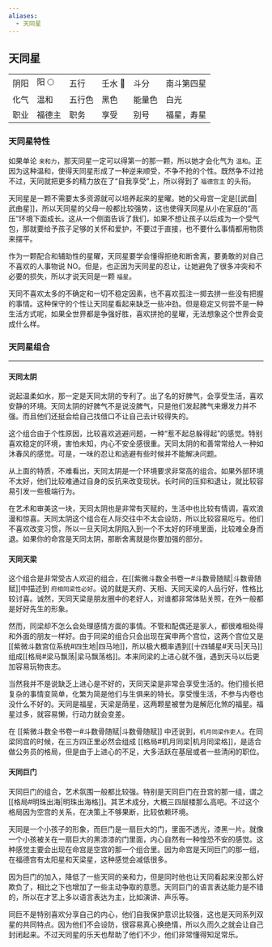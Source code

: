 ```yaml
---
aliases:
  - 天同星
---
```


## 天同星

<table class="star-card">
  <tr>
    <td>阴阳</td>
    <td>阳 🌕</td>
    <td>五行</td>
    <td>壬水 🌊</td>
    <td>斗分</td>
    <td>南斗第四星</td>
  </tr>
  <tr>
    <td>化气</td>
    <td>温和</td>
    <td>五行色</td>
    <td>黑色</td>
    <td>能量色</td>
    <td>白光</td>
  </tr>
  <tr>
    <td>职业</td>
    <td>福德主</td>
    <td>职务</td>
    <td>享受</td>
    <td>别号</td>
    <td>福星，寿星</td>
  </tr> 
</table>

### 天同星特性

如果单论 `亲和力`，那天同星一定可以得第一的那一颗，所以她才会化气为 `温和`。正因为这种温和，使得天同星形成了一种逆来顺受，不争不抢的个性。既然争不过抢不过，天同就把更多的精力放在了“自我享受”上，所以得到了 `福德宫主` 的头衔。

天同星是一颗不需要太多资源就可以培养起来的星曜。她的父母宫一定是[[武曲|武曲星]]，所以天同星的父母一般都比较强势，这也使得天同星从小在家庭的“高压”环境下面成长。这从一个侧面告诉了我们，如果不想让孩子以后成为一个受气包，那就要给予孩子足够的关怀和爱护，不要过于直接，也不要什么事情都用物质来摆平。

作为一颗配合和辅助性的星曜，天同星要学会懂得拒绝和断舍离，要勇敢的对自己不喜欢的人事物说 NO。但是，也正因为天同星的忍让，让她避免了很多冲突和不必要的损失，所以才说天同是一颗 `福星`。

天同不喜欢太多的不确定和一切不稳定因素，也不喜欢孤注一掷去拼一些没有把握的事情。这种保守的个性让天同星看起来缺乏一些冲劲。但是稳定又何尝不是一种生活方式呢，如果全世界都是争强好胜，喜欢拼抢的星曜，无法想象这个世界会变成什么样。

### 天同星组合

---

#### 天同太阴

说起温柔如水，那一定是天同太阴的专利了。出了名的好脾气，会享受生活，喜欢安静的环境。天同太阴的好脾气不是说没脾气，只是他们发起脾气来爆发力并不强。而且他们还挺会给自己找借口不让自己去计较得失的。

这个组合由于个性原因，比较喜欢逃避问题，一种“惹不起总躲得起”的感觉。特别喜欢稳定的环境，害怕未知，内心不安全感很重。天同太阴的和善常常给人一种如沐春风的感觉。可是，一味的忍让和逃避有些时候并不能解决问题。

从上面的特质，不难看出，天同太阴是一个环境要求非常高的组合。如果外部环境不太好，他们比较难通过自身的反抗来改变现状。长时间的压抑和退让，就比较容易引发一些极端行为。

在艺术和审美这一块，天同太阴也是非常有天赋的，生活中也比较有情调，喜欢浪漫和惊喜。天同太阴这个组合在人际交往中不太会设防，所以比较容易吃亏。他们不喜欢改变习惯，所以一旦天同太阴陷入到一个不太好的环境里面，比较难全身而退。如果你的命宫是天同太阴，那断舍离就是你要加强的部分。

#### 天同天梁

这个组合是非常受古人欢迎的组合，在[[紫微斗数全书卷一#斗数骨随赋|斗数骨随赋]]中描述到 `府相同梁性必好`。说的就是天府、天相、天同天梁的人品行好，性格比较讨喜。诚然，天同天梁是朋友圈中的老好人，对谁都非常体贴关照，在外一般都是好好先生的形象。

然而，同梁却不怎么会处理感情方面的事情。不管和配偶还是家人，都很难相处得和外面的朋友一样好。由于同梁的组合只会出现在寅申两个宫位，这两个宫位又是[[紫微斗数宫位系统#四生地|四马地]]，所以极大概率遇到[[十四辅星#天马|天马]]组成[[格局#梁马飘荡|梁马飘荡格]]。本来同梁的上进心就不强，遇到天马以后更加容易玩物丧志。

当然我并不是说缺乏上进心是不好的，天同天梁是非常会享受生活的。他们擅长把复杂的事情变简单，化繁为简是他们与生俱来的特长。享受慢生活，不参与内卷也没什么不好的。天同是福星，天梁是荫星，这两颗星被誉为是解厄化煞的福星。福星过多，就容易懒，行动力就会变差。

在 [[紫微斗数全书卷一#斗数骨随赋|斗数骨随赋]] 中还说到，`机月同梁作吏人`。在同梁同宫的时候，在三方四正里必然会组成 [[格局#机月同梁|机月同梁格]]，是适合做公务员的格局，但是由于上进心的不足，大多活跃在基层或者一些清闲的职位。

#### 天同巨门

天同巨门的组合，艺术氛围一般都比较强。特别是天同巨门在丑宫的那一组，谓之[[格局#明珠出海|明珠出海格]]。其艺术成分，大概三四层楼那么高吧。不过这个格局因为空宫的关系，在决策上不够果断，比较依赖环境。

天同是一个小孩子的形象，而巨门是一扇巨大的门，里面不透光，漆黑一片。就像一个小孩被关在一扇巨大的黑漆漆的门里面，内心自然有一种惶恐不安的感觉。这种感觉主要会出现在命宫是空宫的那一个组合里。因为命宫是天同巨门的那一组，在福德宫有太阳星和天梁星，这种感觉会减低很多。

因为巨门的加入，降低了一些天同的亲和力，但是同时他也让天同看起来没那么好欺负了，相比之下也增加了一些主动争取的意愿。天同巨门的语言表达能力是不错的，所以在才艺上多以语言表达为主，比如演讲、声乐等。

同巨不是特别喜欢分享自己的内心，他们自我保护意识比较强，这也是天同系列双星的共同特点。因为他们不会设防，很容易真心换绝情，所以久而久之就会让自己封闭起来。不过天同星的乐天也帮助了他们不少，他们非常懂得知足常乐。
